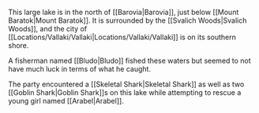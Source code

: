 This large lake is in the north of [[Barovia|Barovia]], just below [[Mount Baratok|Mount Baratok]]. It is surrounded by the [[Svalich Woods|Svalich Woods]], and the city of [[Locations/Vallaki/Vallaki|Locations/Vallaki/Vallaki]] is on its southern shore.

A fisherman named [[Bludo|Bludo]] fished these waters but seemed to not have much luck in terms of what he caught.

The party encountered a [[Skeletal Shark|Skeletal Shark]] as well as two [[Goblin Shark|Goblin Shark]]s on this lake while attempting to rescue a young girl named [[Arabel|Arabel]].